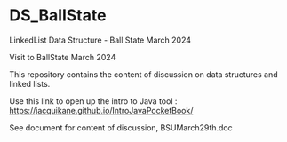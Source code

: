 # DS_BallState
LinkedList Data Structure - Ball State March 2024

Visit to BallState March 2024

This repository contains the content of discussion on data structures and linked lists.

Use this link to open up the intro to Java tool : https://jacquikane.github.io/IntroJavaPocketBook/

See document for content of discussion, BSUMarch29th.doc
